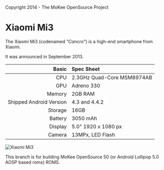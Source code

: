 Copyright 2014 - The MoKee OpenSource Project

Xiaomi Mi3
==============

The Xiaomi Mi3 (codenamed _"Cancro"_) is a high-end smartphone from Xiaomi.

It was announced in September 2013.

Basic   | Spec Sheet
-------:|:-------------------------
CPU     | 2.3GHz Quad-Core MSM8974AB
GPU     | Adreno 330
Memory  | 2GB RAM
Shipped Android Version | 4.3 and 4.4.2
Storage | 16GB
Battery | 3050 mAh
Display | 5.0" 1920 x 1080 px
Camera  | 13MPx, LED Flash

![Xiaomi Mi3](http://cdn.gsmarena.com/vv/reviewsimg/xiaomi-mi-3/gal/gsmarena_004.jpg "Xiaomi Mi3 in black")

This branch is for building MoKee OpenSource 50 (or Android Lollipop 5.0 AOSP based roms) ROMS.
